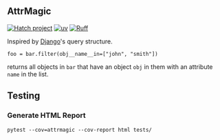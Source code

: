 ## AttrMagic

[![Hatch project](https://img.shields.io/badge/%F0%9F%A5%9A-Hatch-4051b5.svg)](https://github.com/pypa/hatch)
[![uv](https://img.shields.io/endpoint?url=https://raw.githubusercontent.com/astral-sh/uv/main/assets/badge/v0.json)](https://github.com/astral-sh/uv)
[![Ruff](https://img.shields.io/endpoint?url=https://raw.githubusercontent.com/astral-sh/ruff/main/assets/badge/v2.json)](https://github.com/astral-sh/ruff)

Inspired by [Django](https://www.djangoproject.com/)'s query structure.

`foo = bar.filter(obj__name__in=["john", "smith"])`

returns all objects in `bar` that have an object `obj` in them with an attribute `name` in the list.

## Testing

### Generate HTML Report

`pytest --cov=attrmagic --cov-report html tests/`
